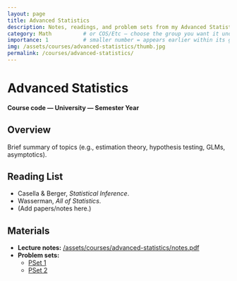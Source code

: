 ```yaml
---
layout: page
title: Advanced Statistics
description: Notes, readings, and problem sets from my Advanced Statistics course.
category: Math          # or COS/Etc — choose the group you want it under
importance: 1           # smaller number = appears earlier within its group
img: /assets/courses/advanced-statistics/thumb.jpg
permalink: /courses/advanced-statistics/
---
```


# Advanced Statistics
**Course code — University — Semester Year**

## Overview
Brief summary of topics (e.g., estimation theory, hypothesis testing, GLMs, asymptotics).

## Reading List
- Casella & Berger, *Statistical Inference*.
- Wasserman, *All of Statistics*.
- (Add papers/notes here.)

## Materials
- **Lecture notes:** [/assets/courses/advanced-statistics/notes.pdf](/assets/courses/advanced-statistics/notes.pdf)
- **Problem sets:**
  - [PSet 1](/assets/courses/advanced-statistics/pset1.pdf)
  - [PSet 2](/assets/courses/advanced-statistics/pset2.pdf)
